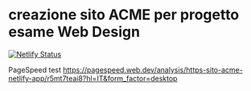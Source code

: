 #  creazione sito ACME per progetto esame Web Design 
[![Netlify Status](https://api.netlify.com/api/v1/badges/bc142abc-2657-4a0b-86d3-8fb9850a094f/deploy-status)](https://app.netlify.com/sites/sito-acme/deploys)

PageSpeed test 
https://pagespeed.web.dev/analysis/https-sito-acme-netlify-app/r5mt7teai8?hl=IT&form_factor=desktop
